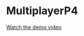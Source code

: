 # MultiplayerP4



[Watch the demo video]([[https://drive.google.com/file/d/FILE_ID/view](https://drive.google.com/file/d/1plV77tkxzQleEAZJqURrv0_5X5Q-6O4f/view?usp=sharing)](https://youtu.be/by8KGNBQgO8))
